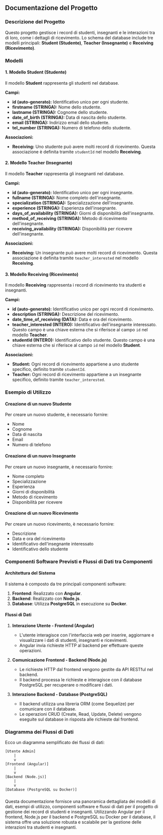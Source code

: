## Documentazione del Progetto ##

### Descrizione del Progetto
Questo progetto gestisce i record di studenti, insegnanti e le interazioni tra di loro, come i dettagli di ricevimento. Lo schema del database include tre modelli principali: **Student (Studente)**, **Teacher (Insegnante)** e **Receiving (Ricevimento)**.

### Modelli

#### 1. Modello Student (Studente)
Il modello **Student** rappresenta gli studenti nel database.

**Campi:**
- **id (auto-generato):** Identificativo unico per ogni studente.
- **firstname (STRINGA):** Nome dello studente.
- **lastname (STRINGA):** Cognome dello studente.
- **date_of_birth (STRINGA):** Data di nascita dello studente.
- **email (STRINGA):** Indirizzo email dello studente.
- **tel_number (STRINGA):** Numero di telefono dello studente.

**Associazioni:**
- **Receiving:** Uno studente può avere molti record di ricevimento. Questa associazione è definita tramite `studentId` nel modello **Receiving**.

#### 2. Modello Teacher (Insegnante)
Il modello **Teacher** rappresenta gli insegnanti nel database.

**Campi:**
- **id (auto-generato):** Identificativo unico per ogni insegnante.
- **fullname (STRINGA):** Nome completo dell'insegnante.
- **specialization (STRINGA):** Specializzazione dell'insegnante.
- **experience (STRINGA):** Esperienza dell'insegnante.
- **days_of_availability (STRINGA):** Giorni di disponibilità dell'insegnante.
- **method_of_receiving (STRINGA):** Metodo di ricevimento dell'insegnante.
- **receiving_availability (STRINGA):** Disponibilità per ricevere dell'insegnante.

**Associazioni:**
- **Receiving:** Un insegnante può avere molti record di ricevimento. Questa associazione è definita tramite `teacher_interested` nel modello **Receiving**.

#### 3. Modello Receiving (Ricevimento)
Il modello **Receiving** rappresenta i record di ricevimento tra studenti e insegnanti.

**Campi:**
- **id (auto-generato):** Identificativo unico per ogni record di ricevimento.
- **description (STRINGA):** Descrizione del ricevimento.
- **date_time_of_receiving (DATA):** Data e ora del ricevimento.
- **teacher_interested (INTERO):** Identificativo dell'insegnante interessato. Questo campo è una chiave esterna che si riferisce al campo `id` nel modello **Teacher**.
- **studentId (INTERO):** Identificativo dello studente. Questo campo è una chiave esterna che si riferisce al campo `id` nel modello **Student**.

**Associazioni:**
- **Student:** Ogni record di ricevimento appartiene a uno studente specifico, definito tramite `studentId`.
- **Teacher:** Ogni record di ricevimento appartiene a un insegnante specifico, definito tramite `teacher_interested`.

### Esempio di Utilizzo

#### Creazione di un nuovo Studente
Per creare un nuovo studente, è necessario fornire:
- Nome
- Cognome
- Data di nascita
- Email
- Numero di telefono

#### Creazione di un nuovo Insegnante
Per creare un nuovo insegnante, è necessario fornire:
- Nome completo
- Specializzazione
- Esperienza
- Giorni di disponibilità
- Metodo di ricevimento
- Disponibilità per ricevere

#### Creazione di un nuovo Ricevimento
Per creare un nuovo ricevimento, è necessario fornire:
- Descrizione
- Data e ora del ricevimento
- Identificativo dell'insegnante interessato
- Identificativo dello studente

### Componenti Software Previsti e Flussi di Dati tra Componenti

#### Architettura del Sistema
Il sistema è composto da tre principali componenti software:
1. **Frontend**: Realizzato con **Angular**.
2. **Backend**: Realizzato con **Node.js**.
3. **Database**: Utilizza **PostgreSQL** in esecuzione su **Docker**.

#### Flussi di Dati
1. **Interazione Utente - Frontend (Angular)**
   - L'utente interagisce con l'interfaccia web per inserire, aggiornare e visualizzare i dati di studenti, insegnanti e ricevimenti.
   - Angular invia richieste HTTP al backend per effettuare queste operazioni.

2. **Comunicazione Frontend - Backend (Node.js)**
   - Le richieste HTTP dal frontend vengono gestite da API RESTful nel backend.
   - Il backend processa le richieste e interagisce con il database PostgreSQL per recuperare o modificare i dati.


3. **Interazione Backend - Database (PostgreSQL)**
   - Il backend utilizza una libreria ORM (come Sequelize) per comunicare con il database.
   - Le operazioni CRUD (Create, Read, Update, Delete) vengono eseguite sul database in risposta alle richieste dal frontend.

### Diagramma dei Flussi di Dati
Ecco un diagramma semplificato dei flussi di dati:

```
[Utente Admin]
    |
    v
[Frontend (Angular)]
    |
    v
[Backend (Node.js)]
    |
    v
[Database (PostgreSQL su Docker)]
```

###
Questa documentazione fornisce una panoramica dettagliata dei modelli di dati, esempi di utilizzo, componenti software e flussi di dati per il progetto di gestione dei record di studenti e insegnanti. Utilizzando Angular per il frontend, Node.js per il backend e PostgreSQL su Docker per il database, il sistema offre una soluzione robusta e scalabile per la gestione delle interazioni tra studenti e insegnanti.